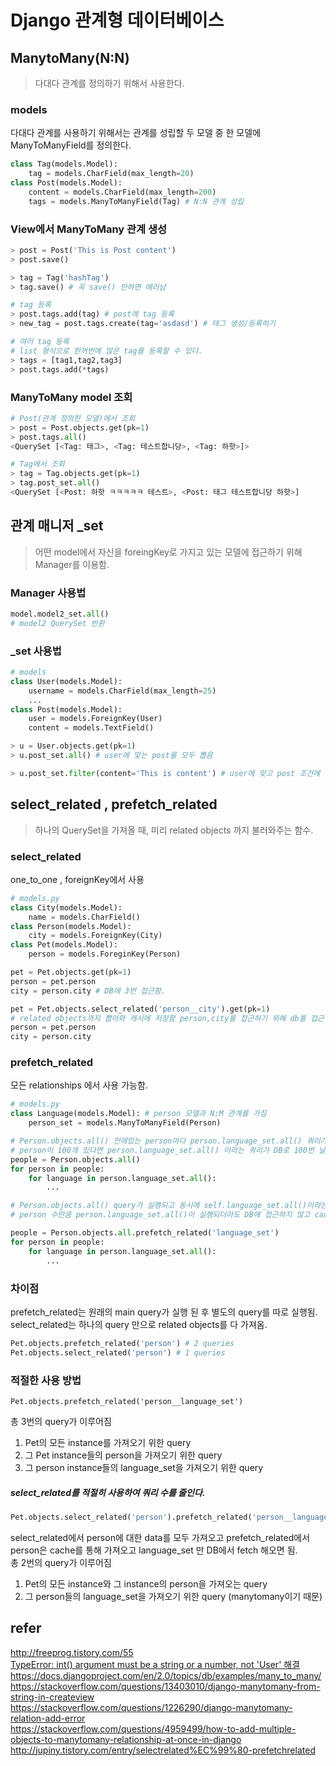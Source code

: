 # Django 관계형 데이터베이스
## ManytoMany(N:N)
> 다대다 관계를 정의하기 위해서 사용한다.
### models
다대다 관계를 사용하기 위해서는 관계를 성립할 두 모델 중 한 모델에 ManyToManyField를 정의한다.
```python
class Tag(models.Model):
    tag = models.CharField(max_length=20)
class Post(models.Model):
    content = models.CharField(max_length=200)
    tags = models.ManyToManyField(Tag) # N:N 관계 성립
```
### View에서 ManyToMany 관계 생성
```python
> post = Post('This is Post content')
> post.save()

> tag = Tag('hashTag')
> tag.save() # 꼭 save() 안하면 에러남

# tag 등록
> post.tags.add(tag) # post에 tag 등록
> new_tag = post.tags.create(tag='asdasd') # 태그 생성/등록하기 

# 여러 tag 등록
# list 형식으로 한꺼번에 많은 tag를 등록할 수 있다.
> tags = [tag1,tag2,tag3]
> post.tags.add(*tags)
```
### ManyToMany model 조회
```python
# Post(관계 정의한 모델)에서 조회
> post = Post.objects.get(pk=1)
> post.tags.all()
<QuerySet [<Tag: 태그>, <Tag: 테스트합니당>, <Tag: 하핫>]>

# Tag에서 조회
> tag = Tag.objects.get(pk=1)
> tag.post_set.all()
<QuerySet [<Post: 하핫 ㅋㅋㅋㅋㅋ 테스트>, <Post: 태그 테스트합니당 하핫>]
```
## 관계 매니저 _set
> 어떤  model에서 자신을 foreingKey로 가지고 있는 모델에 접근하기 위해 Manager를 이용함.
### Manager 사용법
```python
model.model2_set.all()
# model2 QuerySet 반환
```
###  _set 사용법
```python
# models 
class User(models.Model):
    username = models.CharField(max_length=25)
    ...
class Post(models.Model):
    user = models.ForeignKey(User)
    content = models.TextField()

> u = User.objects.get(pk=1)
> u.post_set.all() # user에 맞는 post를 모두 뽑음

> u.post_set.filter(content='This is content') # user에 맞고 post 조건에 맞는 post를 뽑아옴 
```
## select_related , prefetch_related
> 하나의 QuerySet을 가져올 때, 미리 related objects 까지 불러와주는 함수.
### select_related 
one_to_one , foreignKey에서 사용
```python
# models.py 
class City(models.Model):
    name = models.CharField()
class Person(models.Model):
    city = models.ForeignKey(City)
class Pet(models.Model):
    person = models.ForeginKey(Person)

pet = Pet.objects.get(pk=1)
person = pet.person
city = person.city # DB에 3번 접근함.

pet = Pet.objects.select_related('person__city').get(pk=1)
# related objects까지 뽑아와 캐시에 저장함 person,city를 접근하기 위해 db를 접근하지 않고 캐시에서 꺼내쓰면 됨.
person = pet.person
city = person.city 

```
### prefetch_related
모든 relationships 에서 사용 가능함.
```python
# models.py
class Language(models.Model): # person 모델과 N:M 관계를 가짐
    person_set = models.ManyToManyField(Person)

# Person.objects.all() 안에있는 person마다 person.language_set.all() 쿼리가 실행됨 
# person이 100개 있다면 person.language_set.all() 이라는 쿼리가 DB로 100번 날라감.
people = Person.objects.all()
for person in people:
    for language in person.language_set.all():
        ...

# Person.objects.all() query가 실행되고 동시에 self.language_set.all()이라는 별도의 query가 실행되어 data들이 cache에 저장됨.
# person 수만큼 person.language_set.all()이 실행되더라도 DB에 접근하지 않고 cache에서 찾아서 쓰게됨. 2번의 쿼리

people = Person.objects.all.prefetch_related('language_set')
for person in people:
    for language in person.language_set.all():
        ...
```
### 차이점
prefetch_related는 원래의 main query가 실행 된 후 별도의 query를 따로 실행됨.  
select_related는 하나의 query 만으로 related objects를 다 가져옴.
```python
Pet.objects.prefetch_related('person') # 2 queries
Pet.objects.select_related('person') # 1 queries 
```
### 적절한 사용 방법
```pyton
Pet.objects.prefetch_related('person__language_set')
```
총 3번의 query가 이루어짐 
1. Pet의 모든 instance를 가져오기 위한 query
2. 그 Pet instance들의 person을 가져오기 위한 query
3. 그 person instance들의 language_set을 가져오기 위한 query  

##### select_related를 적절히 사용하여 쿼리 수를 줄인다.
```python
Pet.objects.select_related('person').prefetch_related('person__language_set')
```
select_related에서 person에 대한 data를 모두 가져오고 prefetch_related에서 person은 cache를 통해 가져오고 language_set 만 DB에서 fetch 해오면 됨.  
총 2번의 query가 이루어짐
1. Pet의 모든 instance와 그 instance의 person을 가져오는 query
2. 그 person들의 language_set을 가져오기 위한 query (manytomany이기 때문)

## refer
http://freeprog.tistory.com/55  
[TypeError: int() argument must be a string or a number, not 'User' 해결](https://code.djangoproject.com/ticket/23454)  
https://docs.djangoproject.com/en/2.0/topics/db/examples/many_to_many/  
https://stackoverflow.com/questions/13403010/django-manytomany-from-string-in-createview  
https://stackoverflow.com/questions/1226290/django-manytomany-relation-add-error  
https://stackoverflow.com/questions/4959499/how-to-add-multiple-objects-to-manytomany-relationship-at-once-in-django  
http://jupiny.tistory.com/entry/selectrelated%EC%99%80-prefetchrelated